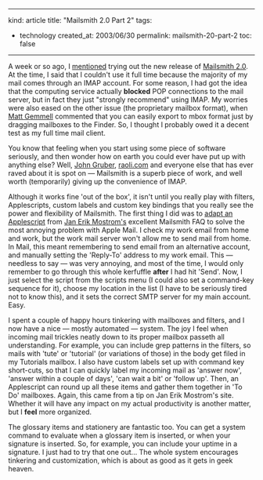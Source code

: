 -----
kind: article
title: "Mailsmith 2.0 Part 2"
tags:
- technology
created_at: 2003/06/30
permalink: mailsmith-20-part-2
toc: false
-----

<p>A week or so ago, I <a href="http://www.rousette.org.uk/blog/archives/mailsmith-20/">mentioned</a> trying out the new release of <a href="http://www.barebones.com/products/mailsmith/">Mailsmith 2.0</a>. At the time, I said that I couldn't use it full time because the majority of my mail comes through an IMAP account. For some reason, I had got the idea that the computing service actually <strong>blocked</strong> POP connections to the mail server, but in fact they just "strongly recommend" using IMAP. My worries were also eased on the other issue (the proprietary mailbox format), when <a href="http://www.scotlandsoftware.com/blog/" title="Irate Scotsman">Matt Gemmell</a> commented that you can easily export to mbox format just by dragging mailboxes to the Finder. So, I thought I probably owed it a decent test as my full time mail client.</p>

<p>You know that feeling when you start using some piece of software seriously, and then wonder how on earth you could ever have put up with anything else? Well, <a href="http://daringfireball.net/2003/06/you_have_new_mail.html">John Gruber</a>, <a href="http://www.raoli.com/archives/2003/06/000101.php">raoli.com</a> and everyone else that has ever raved about it is spot on &mdash; Mailsmith is a superb piece of work, and well worth (temporarily) giving up the convenience of IMAP.</p>

<p>Although it works fine 'out of the box', it isn't until you really play with filters, Applescripts, custom labels and custom key bindings that you really see the power and flexibility of Mailsmith. The first thing I did was to <a href="http://www.mostrom.pp.se/info/ms/scripts/scr0025.html">adapt an Applescript</a> from <a href="http://www.mostrom.pp.se/info/ms/index.html">Jan Erik Mostrom's</a> excellent Mailsmith FAQ to solve the most annoying problem with Apple Mail. I check my work email from home and work, but the work mail server won't allow me to send mail from home. In Mail, this meant remembering to send email from an alternative account, and manually setting the 'Reply-To' address to my work email. This &mdash; needless to say &mdash; was very annoying, and most of the time, I would only remember to go through this whole kerfuffle <strong>after</strong> I had hit 'Send'. Now, I just select the script from the scripts menu (I could also set a command-key sequence for it), choose my location in the list (I have to be seriously tired not to know this), and it sets the correct SMTP server for my main account. Easy.</p>

<p>I spent a couple of happy hours tinkering with mailboxes and filters, and I now have a nice &mdash; mostly automated &mdash; system. The joy I feel when incoming mail trickles neatly down to its proper mailbox passeth all understanding. For example, you can include grep patterns in the filters, so mails with 'tute' or 'tutorial' (or variations of those) in the body get filed in my Tutorials mailbox. I also have custom labels set up with command key short-cuts, so that I can quickly label my incoming mail as 'answer now', 'answer within a couple of days', 'can wait a bit' or 'follow up'. Then, an Applescript can round up all these items and gather them together in 'To Do' mailboxes. Again, this came from a tip on Jan Erik Mostrom's site. Whether it will have any impact on my actual productivity is another matter, but I <strong>feel</strong> more organized.</p>

<p>The glossary items and stationery are fantastic too. You can get a system command to evaluate when a glossary item is inserted, or when your signature is inserted. So, for example, you can include your uptime in a signature. I just had to try that one out... The whole system encourages tinkering and customization, which is about as good as it gets in geek heaven.</p>
